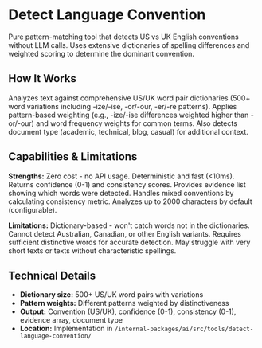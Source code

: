 # Detect Language Convention

Pure pattern-matching tool that detects US vs UK English conventions without LLM calls. Uses extensive dictionaries of spelling differences and weighted scoring to determine the dominant convention.

## How It Works

Analyzes text against comprehensive US/UK word pair dictionaries (500+ word variations including -ize/-ise, -or/-our, -er/-re patterns). Applies pattern-based weighting (e.g., -ize/-ise differences weighted higher than -or/-our) and word frequency weights for common terms. Also detects document type (academic, technical, blog, casual) for additional context.

## Capabilities & Limitations

**Strengths:** Zero cost - no API usage. Deterministic and fast (<10ms). Returns confidence (0-1) and consistency scores. Provides evidence list showing which words were detected. Handles mixed conventions by calculating consistency metric. Analyzes up to 2000 characters by default (configurable).

**Limitations:** Dictionary-based - won't catch words not in the dictionaries. Cannot detect Australian, Canadian, or other English variants. Requires sufficient distinctive words for accurate detection. May struggle with very short texts or texts without characteristic spellings.

## Technical Details

- **Dictionary size:** 500+ US/UK word pairs with variations
- **Pattern weights:** Different patterns weighted by distinctiveness
- **Output:** Convention (US/UK), confidence (0-1), consistency (0-1), evidence array, document type
- **Location:** Implementation in `/internal-packages/ai/src/tools/detect-language-convention/`